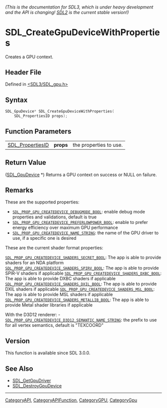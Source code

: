 ###### (This is the documentation for SDL3, which is under heavy development and the API is changing! [SDL2](https://wiki.libsdl.org/SDL2/) is the current stable version!)
# SDL_CreateGpuDeviceWithProperties

Creates a GPU context.

## Header File

Defined in [<SDL3/SDL_gpu.h>](https://github.com/libsdl-org/SDL/blob/main/include/SDL3/SDL_gpu.h)

## Syntax

```c
SDL_GpuDevice* SDL_CreateGpuDeviceWithProperties(
    SDL_PropertiesID props);
```

## Function Parameters

|                                      |           |                        |
| ------------------------------------ | --------- | ---------------------- |
| [SDL_PropertiesID](SDL_PropertiesID) | **props** | the properties to use. |

## Return Value

([SDL_GpuDevice](SDL_GpuDevice) *) Returns a GPU context on success or NULL
on failure.

## Remarks

These are the supported properties:

- [`SDL_PROP_GPU_CREATEDEVICE_DEBUGMODE_BOOL`](SDL_PROP_GPU_CREATEDEVICE_DEBUGMODE_BOOL):
  enable debug mode properties and validations, default is true
- [`SDL_PROP_GPU_CREATEDEVICE_PREFERLOWPOWER_BOOL`](SDL_PROP_GPU_CREATEDEVICE_PREFERLOWPOWER_BOOL):
  enable to prefer energy efficiency over maximum GPU performance
- [`SDL_PROP_GPU_CREATEDEVICE_NAME_STRING`](SDL_PROP_GPU_CREATEDEVICE_NAME_STRING):
  the name of the GPU driver to use, if a specific one is desired

These are the current shader format properties:

[`SDL_PROP_GPU_CREATEDEVICE_SHADERS_SECRET_BOOL`](SDL_PROP_GPU_CREATEDEVICE_SHADERS_SECRET_BOOL):
The app is able to provide shaders for an NDA platform
[`SDL_PROP_GPU_CREATEDEVICE_SHADERS_SPIRV_BOOL`](SDL_PROP_GPU_CREATEDEVICE_SHADERS_SPIRV_BOOL):
The app is able to provide SPIR-V shaders if applicable
[`SDL_PROP_GPU_CREATEDEVICE_SHADERS_DXBC_BOOL`](SDL_PROP_GPU_CREATEDEVICE_SHADERS_DXBC_BOOL):
The app is able to provide DXBC shaders if applicable
[`SDL_PROP_GPU_CREATEDEVICE_SHADERS_DXIL_BOOL`](SDL_PROP_GPU_CREATEDEVICE_SHADERS_DXIL_BOOL):
The app is able to provide DXIL shaders if applicable
[`SDL_PROP_GPU_CREATEDEVICE_SHADERS_MSL_BOOL`](SDL_PROP_GPU_CREATEDEVICE_SHADERS_MSL_BOOL):
The app is able to provide MSL shaders if applicable
[`SDL_PROP_GPU_CREATEDEVICE_SHADERS_METALLIB_BOOL`](SDL_PROP_GPU_CREATEDEVICE_SHADERS_METALLIB_BOOL):
The app is able to provide Metal shader libraries if applicable

With the D3D12 renderer: -
[`SDL_PROP_GPU_CREATEDEVICE_D3D12_SEMANTIC_NAME_STRING`](SDL_PROP_GPU_CREATEDEVICE_D3D12_SEMANTIC_NAME_STRING):
the prefix to use for all vertex semantics, default is "TEXCOORD"

## Version

This function is available since SDL 3.0.0.

## See Also

- [SDL_GetGpuDriver](SDL_GetGpuDriver)
- [SDL_DestroyGpuDevice](SDL_DestroyGpuDevice)

----
[CategoryAPI](CategoryAPI), [CategoryAPIFunction](CategoryAPIFunction), [CategoryGPU](CategoryGPU), [CategoryGpu](CategoryGpu)


